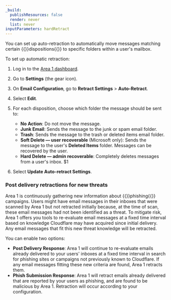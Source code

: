 ```yaml
---
_build:
  publishResources: false
  render: never
  list: never
inputParameters: hardRetract
---
```


You can set up auto-retraction to automatically move messages matching certain {{<glossary-tooltip term_id="disposition">}}dispositions{{</glossary-tooltip>}} to specific folders within a user's mailbox.

To set up automatic retraction:

1. Log in to the [Area 1 dashboard](https://horizon.area1security.com/).
2. Go to **Settings** (the gear icon).
3. On **Email Configuration**, go to **Retract Settings** > **Auto-Retract**.
4. Select **Edit**. 
5. For each disposition, choose which folder the message should be sent to:

    - **No Action**: Do not move the message.
    - **Junk Email**: Sends the message to the junk or spam email folder.
    - **Trash**: Sends the message to the trash or deleted items email folder.
    - **Soft Delete — user recoverable** (Microsoft only): Sends the message to the user's **Deleted Items** folder. Messages can be recovered by the user.
    - **Hard Delete — admin recoverable**: Completely deletes messages from a user's inbox. $1

6. Select **Update Auto-retract Settings**.

### Post delivery retractions for new threats

Area 1 is continuously gathering new information about {{<glossary-tooltip term_id="phishing">}}phishing{{</glossary-tooltip>}} campaigns. Users might have email messages in their inboxes that were scanned by Area 1 but not retracted initially because, at the time of scan, these email messages had not been identified as a threat. To mitigate risk, Area 1 offers you tools to re-evaluate email messages at a fixed time interval based on knowledge Cloudflare may have acquired since initial delivery. Any email messages that fit this new threat knowledge will be retracted.

You can enable two options: 

- **Post Delivery Response**:  Area 1 will continue to re-evaluate emails already delivered to your users' inboxes at a fixed time interval in search for phishing sites or campaigns not previously known to Cloudflare. If any email messages fitting these new criteria are found, Area 1 retracts them.
- **Phish Submission Response**: Area 1 will retract emails already delivered that are reported by your users as phishing, and are found to be malicious by Area 1. Retraction will occur according to your configuration.